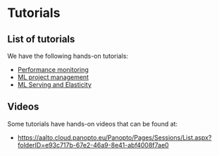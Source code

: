 # Tutorials

## List of tutorials
We have the following hands-on tutorials:

* [Performance monitoring](./PerformanceMonitoring/)
* [ML project management](./MLProjectManagement/)
* [ML Serving and Elasticity](./MLServing)
## Videos
Some tutorials have hands-on videos that can be found at:
* https://aalto.cloud.panopto.eu/Panopto/Pages/Sessions/List.aspx?folderID=e93c717b-67e2-46a9-8e41-abf4008f7ae0
